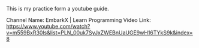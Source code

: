This is my practice form a youtube guide.

Channel Name: EmbarkX | Learn Programming
Video Link: https://www.youtube.com/watch?v=m559BxR30ls&list=PLN_00uk7SyJxZWEBnUaUGE9wH16TYkS9k&index=8
